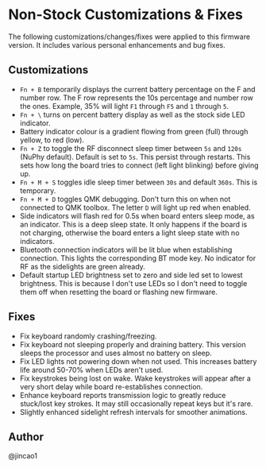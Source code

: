 # Non-Stock Customizations & Fixes

The following customizations/changes/fixes were applied to this firmware version. It includes various personal enhancements and bug fixes.

## Customizations

- `Fn + B` temporarily displays the current battery percentage on the F and number row.
The F row represents the 10s percentage and number row the ones. Example, 35% will light `F1` through `F5` and `1` through `5`.
- `Fn + \` turns on percent battery display as well as the stock side LED indicator.
- Battery indicator colour is a gradient flowing from green (full) through yellow, to red (low).
- `Fn + Z` to toggle the RF disconnect sleep timer between `5s` and `120s` (NuPhy default). Default is set to `5s`. This persist through restarts.
This sets how long the board tries to connect (left light blinking) before giving up.
- `Fn + M + S` toggles idle sleep timer between `30s` and default `360s`. This is temporary.
- `Fn + M + D` toggles QMK debugging. Don't turn this on when not connected to QMK toolbox.
The letter `D` will light up red when enabled.
- Side indicators will flash red for 0.5s when board enters sleep mode, as an indicator.
This is a deep sleep state. It only happens if the board is not charging, otherwise the board enters a light sleep
state with no indicators.
- Bluetooth connection indicators will be lit blue when establishing connection. This lights the corresponding
BT mode key. No indicator for RF as the sidelights are green already.
- Default startup LED brightness set to zero and side led set to lowest brightness. This is because I don't use LEDs so I don't need to toggle them off when resetting the board or flashing new firmware.


## Fixes

- Fix keyboard randomly crashing/freezing.
- Fix keyboard not sleeping properly and draining battery. This version sleeps the processor and uses almost no battery on sleep.
- Fix LED lights not powering down when not used. This increases battery life around 50-70% when LEDs aren't used.
- Fix keystrokes being lost on wake. Wake keystrokes will appear after a very short delay while board re-establishes connection.
- Enhance keyboard reports transmission logic to greatly reduce stuck/lost key strokes. It may still occasionally repeat keys but it's rare.
- Slightly enhanced sidelight refresh intervals for smoother animations.

## Author

@jincao1